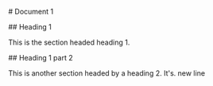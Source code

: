 \# Document 1

\## Heading 1

This is the section headed heading 1.



\## Heading 1 part 2

This is another section headed by a heading 2. It's.
new line


